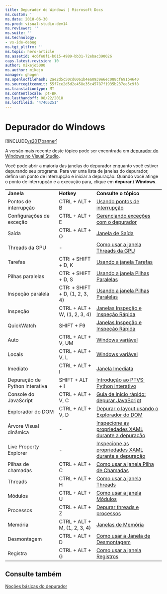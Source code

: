 ```yaml
---
title: Depurador do Windows | Microsoft Docs
ms.custom: ''
ms.date: 2018-06-30
ms.prod: visual-studio-dev14
ms.reviewer: ''
ms.suite: ''
ms.technology:
- vs-ide-debug
ms.tgt_pltfrm: ''
ms.topic: hero-article
ms.assetid: 4c6fe8f1-b015-4989-bb31-72ebac390026
caps.latest.revision: 10
author: mikejo5000
ms.author: mikejo
manager: ghogen
ms.openlocfilehash: 2ae2d5c50cd6061b4ea0939e6ec088cf691b4640
ms.sourcegitcommit: 55f7ce2d5d2e458e35c45787f1935b237ee5c9f8
ms.translationtype: MT
ms.contentlocale: pt-BR
ms.lasthandoff: 08/22/2018
ms.locfileid: "47465251"
---
```

# <a name="debugger-windows"></a>Depurador do Windows
[!INCLUDE[vs2017banner](../includes/vs2017banner.md)]

A versão mais recente deste tópico pode ser encontrada em [depurador do Windows no Visual Studio](https://docs.microsoft.com/visualstudio/debugger/debugger-windows).  
  
Você pode abrir a maioria das janelas do depurador enquanto você estiver depurando seu programa. Para ver uma lista de janelas do depurador, defina um ponto de interrupção e iniciar a depuração. Quando você atinge o ponto de interrupção e a execução para, clique em **depurar / Windows**.  
  
||||  
|-|-|-|  
|**Janela**|**Hotkey**|**Consulte o tópico**|  
|Pontos de interrupção|CTRL + ALT + B|[Usando pontos de interrupção](../debugger/using-breakpoints.md)|  
|Configurações de exceção|CTRL + ALT + E|[Gerenciando exceções com o depurador](../debugger/managing-exceptions-with-the-debugger.md)|  
|Saída|CTRL + ALT + O|[Janela de Saída](../ide/reference/output-window.md)|  
|Threads da GPU|-|[Como usar a janela Threads da GPU](../debugger/how-to-use-the-gpu-threads-window.md)|  
|Tarefas|CTR: + SHIFT + D, K|[Usando a janela Tarefas](../debugger/using-the-tasks-window.md)|  
|Pilhas paralelas|CTR: + SHIFT + D, S|[Usando a janela Pilhas Paralelas](../debugger/using-the-parallel-stacks-window.md)|  
|Inspeção paralela|CTR: + SHIFT + D, (1, 2, 3, 4)|[Usando a janela Pilhas Paralelas](../debugger/using-the-parallel-stacks-window.md)|  
|Inspeção|CTRL + ALT + W, (1, 2, 3, 4)|[Janelas Inspeção e Inspeção Rápida](../debugger/watch-and-quickwatch-windows.md)|  
|QuickWatch|SHIFT + F9|[Janelas Inspeção e Inspeção Rápida](../debugger/watch-and-quickwatch-windows.md)|  
|Auto|CTRL + ALT + V, UM|[Windows variável](http://msdn.microsoft.com/library/ce0a67f6-2502-4b7a-ba45-cc32f8aeba3e)|  
|Locais|CTRL + ALT + V, L|[Windows variável](http://msdn.microsoft.com/library/ce0a67f6-2502-4b7a-ba45-cc32f8aeba3e)|  
|Imediato|CTRL + ALT + I|[Janela Imediata](../ide/reference/immediate-window.md)|  
|Depuração de Python interativa|SHIFT + ALT + I|[Introdução ao PTVS: Python interativo](../python/getting-started-with-ptvs-interactive-python.md)|  
|Console do JavaScript|CTRL + ALT + V, C|[Guia de início rápido: depurar JavaScript](../debugger/quickstart-debug-javascript-using-the-console.md)|  
|Explorador do DOM|CTRL + ALT + V, D|[Depurar o layout usando o Explorador do DOM](../debugger/debug-layout-using-dom-explorer.md)|  
|Árvore Visual dinâmica|-|[Inspecione as propriedades XAML durante a depuração](../debugger/inspect-xaml-properties-while-debugging.md)|  
|Live Property Explorer|-|[Inspecione as propriedades XAML durante a depuração](../debugger/inspect-xaml-properties-while-debugging.md)|  
|Pilhas de chamadas|CTRL + ALT + C|[Como usar a janela Pilha de Chamadas](../debugger/how-to-use-the-call-stack-window.md)|  
|Threads|CTRL + ALT + H|[Como usar a janela Threads](../debugger/how-to-use-the-threads-window.md)|  
|Módulos|CTRL + ALT + U|[Como usar a janela Módulos](../debugger/how-to-use-the-modules-window.md)|  
|Processos|CTRL + ALT + Z|[Depurar threads e processos](../debugger/debug-threads-and-processes.md)|  
|Memória|CTRL + ALT + M, (1, 2, 3, 4)|[Janelas de Memória](../debugger/memory-windows.md)|  
|Desmontagem|CTRL + ALT + D|[Como usar a Janela de Desmontagem](../debugger/how-to-use-the-disassembly-window.md)|  
|Registra|CTRL + ALT + G|[Como usar a janela Registros](../debugger/how-to-use-the-registers-window.md)|  
  
## <a name="see-also"></a>Consulte também  
 [Noções básicas do depurador](../debugger/debugger-basics.md)





